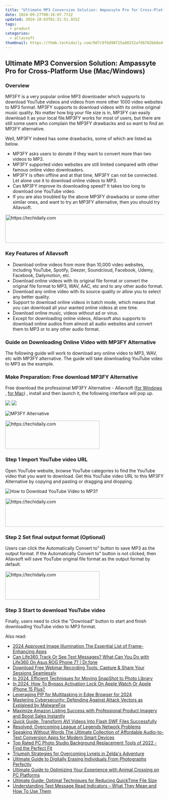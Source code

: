```yaml
---
title: "Ultimate MP3 Conversion Solution: Ampassyte Pro for Cross-Platform Use (Mac/Windows)"
date: 2024-09-27T00:16:07.772Z
updated: 2024-10-03T01:51:51.925Z
tags:
  - product
categories:
  - allavsoft
thumbnail: https://thmb.techidaily.com/9d7c9f6d98f25a60252afdb702bb0a4fb1162bcb6cf8a3d6d173187fa448fa2e.jpg
---
```


## Ultimate MP3 Conversion Solution: Ampassyte Pro for Cross-Platform Use (Mac/Windows)

### Overview

MP3FY is a very popular online MP3 downloader which supports to download YouTube videos and videos from more other 1000 video websites to MP3 format. MP3FY supports to download videos with its online original music quality. No matter how big your file size is in, MP3FY can easily download it as your local file.MP3FY works for most of users, but there are still some users who complain the MP3FY drawbacks and so want to find an MP3FY alternative.

Well, MP3FY indeed has some drawbacks, some of which are listed as below.

* MP3FY asks users to donate if they want to convert more than two videos to MP3.
* MP3FY supported video websites are still limited compared with other famous online video downloaders.
* MP3FY is often offline and at that time, MP3FY can not be connected. Let alone use it to download online videos to MP3.
* Can MP3FY improve its downloading speed? It takes too long to download one YouTube video.
* If you are also troubled by the above MP3FY drawbacks or some other similar ones, and want to try an MP3FY alternative, then you should try Allavsoft.

<!-- affiliate ads begin -->
<a href="https://appsumo.8odi.net/c/5597632/2123727/7443" target="_top" id="2123727">
  <img src="//a.impactradius-go.com/display-ad/7443-2123727" border="0" alt="https://techidaily.com" width="728" height="90"/>
</a>
<img height="0" width="0" src="https://appsumo.8odi.net/i/5597632/2123727/7443" style="position:absolute;visibility:hidden;" border="0" />
<!-- affiliate ads end -->

### Key Features of Allavsoft

* Download online videos from more than 10,000 video websites, including YouTube, Spotify, Deezer, Soundcloud, Facebook, Udemy, Facebook, Dailymotion, etc.
* Download online videos with its original file format or convert the original file format to MP3, WAV, AAC, etc and to any other audio format.
* Download any online video with its source quality or allow you to select any better quality.
* Support to download online videos in batch mode, which means that you can download all your wanted online videos at one time.
* Download online music, videos without ad or virus.
* Except for downloading online videos, Allavsoft also supports to download online audios from almost all audio websites and convert them to MP3 or to any other audio format.

### Guide on Downloading Online Video with MP3FY Alternative

The following guide will work to download any online video to MP3, WAV, etc with MP3FY alternative. The guide will take downloading YouTube video to MP3 as the example.

### Make Preparation: Free download MP3FY Alternative

Free download the professional MP3FY Alternative - Allavsoft ([for Windows](https://tools.techidaily.com/allavsoft/products/) , [for Mac](https://tools.techidaily.com/allavsoft/products/)) , install and then launch it, the following interface will pop up.

[![](https://www.allavsoft.com/how-to/../images/how-to/free-download-win.jpg)](https://tools.techidaily.com/allavsoft/products/) [![](https://www.allavsoft.com/how-to/../images/how-to/free-download-mac.jpg)](https://tools.techidaily.com/allavsoft/products/)

![MP3FY Alternative](https://www.allavsoft.com/how-to/../images/allavsoft/screen-shot-600.jpg)

<!-- affiliate ads begin -->
<a href="https://aligracehair.sjv.io/c/5597632/1880940/19272" target="_top" id="1880940">
  <img src="//a.impactradius-go.com/display-ad/19272-1880940" border="0" alt="https://techidaily.com" width="300" height="90"/>
</a>
<img height="0" width="0" src="https://aligracehair.sjv.io/i/5597632/1880940/19272" style="position:absolute;visibility:hidden;" border="0" />
<!-- affiliate ads end -->

### Step 1 Import YouTube video URL

Open YouTube website, browse YouTube categories to find the YouTube video that you want to download. Get this YouTube video URL to this MP3FY Alternative by copying and pasting or dragging and dropping.

![How to Download YouTube Video to MP3?](https://www.allavsoft.com/how-to/../images/how-to/download-rtmp-video/download-rtmp-video.jpg)

<!-- affiliate ads begin -->
<a href="https://appsumo.8odi.net/c/5597632/2068411/7443" target="_top" id="2068411">
  <img src="//a.impactradius-go.com/display-ad/7443-2068411" border="0" alt="https://techidaily.com" width="728" height="90"/>
</a>
<img height="0" width="0" src="https://appsumo.8odi.net/i/5597632/2068411/7443" style="position:absolute;visibility:hidden;" border="0" />
<!-- affiliate ads end -->

### Step 2 Set final output format (Optional)

Users can click the Automatically Convert to" button to save MP3 as the output format. If the Automatically Convert to" button is not clicked, then Allavsoft will save YouTube original file format as the output format by default.

<!-- affiliate ads begin -->
<a href="https://wigfever.sjv.io/c/5597632/1995803/22899" target="_top" id="1995803">
  <img src="//a.impactradius-go.com/display-ad/22899-1995803" border="0" alt="https://techidaily.com" width="300" height="90"/>
</a>
<img height="0" width="0" src="https://wigfever.sjv.io/i/5597632/1995803/22899" style="position:absolute;visibility:hidden;" border="0" />
<!-- affiliate ads end -->

### Step 3 Start to download YouTube video

Finally, users need to click the "Download" button to start and finish downloading YouTube video to MP3 format.

<ins class="adsbygoogle"
     style="display:block"
     data-ad-format="autorelaxed"
     data-ad-client="ca-pub-7571918770474297"
     data-ad-slot="1223367746"></ins>

<ins class="adsbygoogle"
     style="display:block"
     data-ad-client="ca-pub-7571918770474297"
     data-ad-slot="8358498916"
     data-ad-format="auto"
     data-full-width-responsive="true"></ins>

<span class="atpl-alsoreadstyle">Also read:</span>
<div><ul>
<li><a href="https://article-files.techidaily.com/2024-approved-image-illumination-the-essential-list-of-frame-enhancing-apps/"><u>2024 Approved Image Illumination The Essential List of Frame-Enhancing Apps</u></a></li>
<li><a href="https://fake-location.techidaily.com/can-life360-track-or-see-text-messages-what-can-you-do-with-life360-on-asus-rog-phone-7-drfone-by-drfone-virtual-android/"><u>Can Life360 Track Or See Text Messages? What Can You Do with Life360 On Asus ROG Phone 7? | Dr.fone</u></a></li>
<li><a href="https://discover-bytes.techidaily.com/download-free-webinar-recording-tools-capture-and-share-your-sessions-seamlessly/"><u>Download Free Webinar Recording Tools: Capture & Share Your Sessions Seamlessly</u></a></li>
<li><a href="https://snapchat-videos.techidaily.com/in-2024-efficient-techniques-for-moving-snapshot-to-photo-library/"><u>In 2024, Efficient Techniques for Moving SnapShot to Photo Library</u></a></li>
<li><a href="https://activate-lock.techidaily.com/in-2024-how-to-bypass-activation-lock-on-apple-watch-or-apple-iphone-15-plus-by-drfone-ios/"><u>In 2024, How To Bypass Activation Lock On Apple Watch Or Apple iPhone 15 Plus?</u></a></li>
<li><a href="https://extra-guidance.techidaily.com/leveraging-pip-for-multitasking-in-edge-browser-for-2024/"><u>Leveraging PIP for Multitasking in Edge Browser for 2024</u></a></li>
<li><a href="https://discover-bytes.techidaily.com/mastering-cybersecurity-defending-against-attack-vectors-as-explained-by-malwarefox/"><u>Mastering Cybersecurity: Defending Against Attack Vectors as Explained by MalwareFox</u></a></li>
<li><a href="https://discover-bytes.techidaily.com/maximize-amazon-listing-success-with-professional-product-imagery-and-boost-sales-instantly/"><u>Maximize Amazon Listing Success with Professional Product Imagery and Boost Sales Instantly</u></a></li>
<li><a href="https://discover-bytes.techidaily.com/quick-guide-transform-avi-videos-into-flash-swf-files-successfully/"><u>Quick Guide: Transform AVI Videos Into Flash SWF Files Successfully</u></a></li>
<li><a href="https://program-issues.techidaily.com/resolved-overcoming-league-of-legends-network-problems/"><u>Resolved: Overcoming League of Legends Network Problems</u></a></li>
<li><a href="https://voice-adjusting.techidaily.com/speaking-without-words-the-ultimate-collection-of-affordable-audio-to-text-conversion-apps-for-modern-smart-devices/"><u>Speaking Without Words The Ultimate Collection of Affordable Audio-to-Text Conversion Apps for Modern Smart Devices</u></a></li>
<li><a href="https://discover-bytes.techidaily.com/top-rated-pc-photo-studio-background-replacement-tools-of-2022-find-the-perfect-fit/"><u>Top Rated PC Photo Studio Background Replacement Tools of 2022 - Find the Perfect Fit</u></a></li>
<li><a href="https://techtrends.techidaily.com/triumph-strategies-for-overcoming-lynels-in-zeldas-adventure/"><u>Triumph Strategies for Overcoming Lynels in Zelda's Adventure</u></a></li>
<li><a href="https://discover-bytes.techidaily.com/ultimate-guide-to-digitally-erasing-individuals-from-photographs-perfectly/"><u>Ultimate Guide to Digitally Erasing Individuals From Photographs Perfectly</u></a></li>
<li><a href="https://discover-bytes.techidaily.com/ultimate-guide-to-optimizing-your-experience-with-animal-crossing-on-pc-platforms/"><u>Ultimate Guide to Optimizing Your Experience with Animal Crossing on PC Platforms</u></a></li>
<li><a href="https://discover-bytes.techidaily.com/ultimate-guide-optimal-techniques-for-reducing-quicktime-file-size/"><u>Ultimate Guide: Optimal Techniques for Reducing QuickTime File Size</u></a></li>
<li><a href="https://technical-tips.techidaily.com/understanding-text-message-read-indicators-what-they-mean-and-how-to-use-them/"><u>Understanding Text Message Read Indicators – What They Mean and How To Use Them</u></a></li>
</ul></div>

